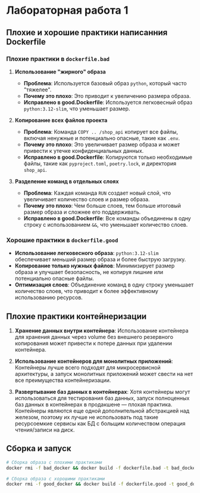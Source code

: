 # Лабораторная работа 1

## Плохие и хорошие практики написанния Dockerfile

### Плохие практики в `dockerfile.bad`

1. **Использование "жирного" образа**
   - **Проблема**: Используется базовый образ `python`, который часто "тяжелее".
   - **Почему это плохо**: Это приводит к увеличению размера образа.
   - **Исправлено в good.Dockerfile**: Используется легковесный образ `python:3.12-slim`, что уменьшает размер.

2. **Копирование всех файлов проекта**
   - **Проблема**: Команда `COPY .. /shop_api` копирует все файлы, включая ненужные и потенциально опасные, такие как `.env`.
   - **Почему это плохо**: Это увеличивает размер образа и может привести к утечке конфиденциальных данных.
   - **Исправлено в good.Dockerfile**: Копируются только необходимые файлы, такие как `pyproject.toml`, `poetry.lock`, и директория `shop_api`.

3. **Разделение команд в отдельных слоях**
   - **Проблема**: Каждая команда `RUN` создает новый слой, что увеличивает количество слоев и размер образа.
   - **Почему это плохо**: Чем больше слоев, тем больше итоговый размер образа и сложнее его поддерживать.
   - **Исправлено в good.Dockerfile**: Все команды объединены в одну строку с использованием `&&`, что уменьшает количество слоев.

### Хорошие практики в `dockerfile.good`

- **Использование легковесного образа**: `python:3.12-slim` обеспечивает меньший размер образа и более быструю загрузку.
- **Копирование только нужных файлов**: Минимизирует размер образа и улучшает безопасность, не копируя лишние или потенциально опасные файлы.
- **Оптимизация слоев**: Объединение команд в одну строку уменьшает количество слоев, что приводит к более эффективному использованию ресурсов.

## Плохие практики контейнеризации

1. **Хранение данных внутри контейнера**: Использование контейнера для хранения данных через volume без внешнего резервного копирования может привести к потере данных при удалении контейнера.

2. **Использование контейнеров для монолитных приложений**: Контейнеры лучше всего подходят для микросервисной архитектуры, а запуск монолитных приложений может свести на нет все преимущества контейнеризации.

3. **Развертывание баз данных в контейнерах**: Хотя контейнеры могут использоваться для тестирования баз данных, запуск полноценных баз данных в контейнерах в продакшене — плохая практика. Контейнеры являются еще одной дополнительной абстракцией над железом, поэтому их лучше не использовать под такие ресурсоемкие сервисы как БД с больщим количеством операция чтения/записи на диск.

## Сборка и запуск

```bash
# Сборка образа с плохими практиками
docker rmi -f bad_docker && docker build -f dockerfile.bad -t bad_docker . && docker run -p 80:80 -it bad_docker

# Сборка образа с хорошими практиками
docker rmi -f good_docker && docker build -f dockerfile.good -t good_docker . && docker run -p 80:80 -it good_docker